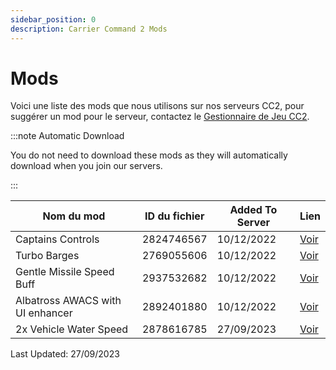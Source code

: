 ```yaml
---
sidebar_position: 0
description: Carrier Command 2 Mods
---
```


# Mods
Voici une liste des mods que nous utilisons sur nos serveurs CC2, pour suggérer un mod pour le serveur, contactez le <a href="https://trickys.gg/staffteam">Gestionnaire de Jeu CC2</a>.

:::note Automatic Download

You do not need to download these mods as they will automatically download when you join our servers.

:::

| Nom du mod                       | ID du fichier | Added To Server | Lien                                                                      |
| -------------------------------- | ------------- | --------------- | ------------------------------------------------------------------------- |
| Captains Controls                | 2824746567    | 10/12/2022      | [Voir](https://steamcommunity.com/sharedfiles/filedetails/?id=2824746567) |
| Turbo Barges                     | 2769055606    | 10/12/2022      | [Voir](https://steamcommunity.com/sharedfiles/filedetails/?id=2769055606) |
| Gentle Missile Speed Buff        | 2937532682    | 10/12/2022      | [Voir](https://steamcommunity.com/sharedfiles/filedetails/?id=2937532682) |
| Albatross AWACS with UI enhancer | 2892401880    | 10/12/2022      | [Voir](https://steamcommunity.com/sharedfiles/filedetails/?id=2892401880) |
| 2x Vehicle Water Speed           | 2878616785    | 27/09/2023      | [Voir](https://steamcommunity.com/sharedfiles/filedetails/?id=2824714936) |

Last Updated: 27/09/2023<!-- AA/TV Missile Rebalance    \[View\](https://steamcommunity.com/sharedfiles/filedetails/?id=2878616785) -->